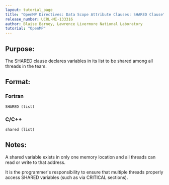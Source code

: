 ```yaml
---
layout: tutorial_page
title: "OpenMP Directives: Data Scope Attribute Clauses: SHARED Clause"
release_number: UCRL-MI-133316
author: Blaise Barney, Lawrence Livermore National Laboratory
tutorial: "OpenMP"
---
```


## Purpose:

The SHARED clause declares variables in its list to be shared among all threads in the team.

## Format:

### Fortran	
```
SHARED (list)
```

### C/C++	
```
shared (list)
```

## Notes:

A shared variable exists in only one memory location and all threads can read or write to that address.

It is the programmer's responsibility to ensure that multiple threads properly access SHARED variables (such as via CRITICAL sections).
